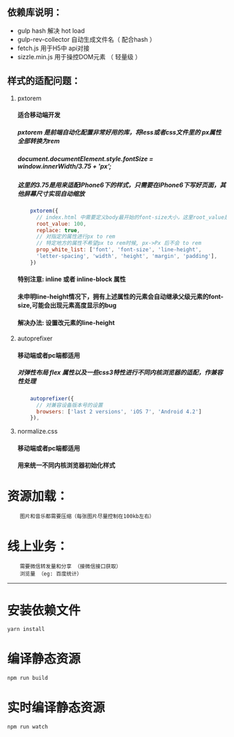 ## 依赖库说明：

>
+ gulp hash 解决 hot load
+ gulp-rev-collector 自动生成文件名（ 配合hash ）
+ fetch.js 用于H5中 api对接
+ sizzle.min.js 用于操控DOM元素 （ 轻量级 ）

## 样式的适配问题：
1. pxtorem
    #### 适合移动端开发
    ##### pxtorem 是前端自动化配置非常好用的库，将less或者css文件里的 px属性全部转换为rem
    ##### document.documentElement.style.fontSize = window.innerWidth/3.75 + 'px’;
    ##### 这里的3.75是用来适配iPhone6下的样式，只需要在iPhone6下写好页面，其他屏幕尺寸实现自动缩放
   
    ``` javascript
        pxtorem({
          // index.html 中需要定义body最开始的font-size大小，这里root_value是100，那么1rem=100px;
          root_value: 100,
          replace: true,
          // 对指定的属性进行px to rem
          // 特定地方的属性不希望px to rem时候, px->Px 后不会 to rem
          prop_white_list: ['font', 'font-size', 'line-height', 
          'letter-spacing', 'width', 'height', 'margin', 'padding'],
        })
    ```
    >
    #### 特别注意: inline 或者 inline-block 属性
    #### 未申明line-height情况下，拥有上述属性的元素会自动继承父级元素的font-size,可能会出现元素高度显示的bug
    #### 解决办法: 设置改元素的line-height
2. autoprefixer
    #### 移动端或者pc端都适用
    ##### 对弹性布局 flex 属性以及一些css3特性进行不同内核浏览器的适配，作兼容性处理
  
    ``` javascript
        autoprefixer({
          // 对兼容设备版本号的设置
          browsers: ['last 2 versions', 'iOS 7', 'Android 4.2']
        }),
    ```
3. normalize.css
   #### 移动端或者pc端都适用
   #### 用来统一不同内核浏览器初始化样式

# 资源加载：

```
    图片和音乐都需要压缩（每张图片尽量控制在100kb左右）
```

# 线上业务：
```
    需要微信转发量和分享 （接微信接口获取）
    浏览量 （eg: 百度统计）
```

--- 
# 安装依赖文件

```
yarn install
```

# 编译静态资源

```
npm run build
```

# 实时编译静态资源

```
npm run watch
```
